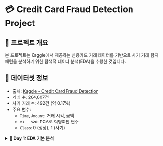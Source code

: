 # 💳 Credit Card Fraud Detection Project

## 📌 프로젝트 개요
본 프로젝트는 Kaggle에서 제공하는 신용카드 거래 데이터를 기반으로 사기 거래 탐지 패턴을 분석하기 위한 탐색적 데이터 분석(EDA)을 수행한 것입니다.

## 📂 데이터셋 정보
- 출처: [Kaggle - Credit Card Fraud Detection](https://www.kaggle.com/datasets/mlg-ulb/creditcardfraud)
- 거래 수: 284,807건
- 사기 거래 수: 492건 (약 0.17%)
- 주요 변수:
  - `Time`, `Amount`: 거래 시각, 금액
  - `V1 ~ V28`: PCA로 익명화된 변수
  - `Class`: 0 (정상), 1 (사기)


<details>
<summary><strong>📆 Day 1: EDA 기본 분석</strong></summary>

### ✔️ 수행 작업
- 클래스 라벨 분포 시각화
- 거래 금액 분포 시각화
- 사기 거래 시간 분포
- 산점도 시각화 (Time vs Amount)
- 상관관계 히트맵

### 💡 인사이트 요약
- 사기 거래는 대부분 500 이하의 소액 거래
- 라벨(Class) 불균형 심각 → 모델링 전 처리 필요
- V14, V10, V17 변수는 Class와 높은 상관관계
- 거래 시간에 뚜렷한 패턴은 없음
- 
## 🛠 사용 기술 스택
- Python 3.10
- pandas, numpy
- seaborn, matplotlib
- Google Colab

## 🗂 파일 구성
| 파일명 | 설명 |
|--------|------|
| `creditcard_day1.ipynb` | Day 1 분석 노트북 |
| `images/` | 분석 결과 시각화 이미지 저장 폴더 |

## 🗓 업데이트 로그
- 2025.04.20: Day 1 분석 완료 (EDA)
- (예정) 2025.04.22: 전처리 및 모델링 시작

---

